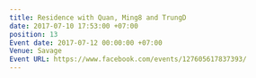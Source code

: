 ```yaml
---
title: Residence with Quan, Ming8 and TrungD
date: 2017-07-10 17:53:00 +07:00
position: 13
Event date: 2017-07-12 00:00:00 +07:00
Venue: Savage
Event URL: https://www.facebook.com/events/127605617837393/
---
```


